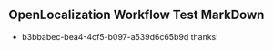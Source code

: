## OpenLocalization Workflow Test MarkDown
* b3bbabec-bea4-4cf5-b097-a539d6c65b9d 
thanks!<!--HONumber=Mar16_HO3-->
